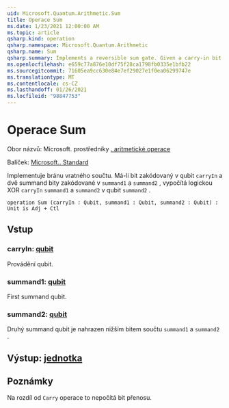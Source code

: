 ```yaml
---
uid: Microsoft.Quantum.Arithmetic.Sum
title: Operace Sum
ms.date: 1/23/2021 12:00:00 AM
ms.topic: article
qsharp.kind: operation
qsharp.namespace: Microsoft.Quantum.Arithmetic
qsharp.name: Sum
qsharp.summary: Implements a reversible sum gate. Given a carry-in bit encoded in qubit `carryIn` and two summand bits encoded in `summand1` and `summand2`, computes the bitwise xor of `carryIn`, `summand1` and `summand2` in the qubit `summand2`.
ms.openlocfilehash: e659c77a876e10df75f28ca1798fb0335e1bfb22
ms.sourcegitcommit: 71605ea9cc630e84e7ef29027e1f0ea06299747e
ms.translationtype: MT
ms.contentlocale: cs-CZ
ms.lasthandoff: 01/26/2021
ms.locfileid: "98847753"
---
```

# <a name="sum-operation"></a>Operace Sum

Obor názvů: Microsoft. prostředníky [. aritmetické operace](xref:Microsoft.Quantum.Arithmetic)

Balíček: [Microsoft.. Standard](https://nuget.org/packages/Microsoft.Quantum.Standard)


Implementuje bránu vratného součtu. Má-li bit zakódovaný v qubit `carryIn` a dvě summand bity zakódované v `summand1` a `summand2` , vypočítá logickou XOR `carryIn` `summand1` a `summand2` v qubit `summand2` .

```qsharp
operation Sum (carryIn : Qubit, summand1 : Qubit, summand2 : Qubit) : Unit is Adj + Ctl
```


## <a name="input"></a>Vstup

### <a name="carryin--qubit"></a>carryIn: [qubit](xref:microsoft.quantum.lang-ref.qubit)

Provádění qubit.


### <a name="summand1--qubit"></a>summand1: [qubit](xref:microsoft.quantum.lang-ref.qubit)

First summand qubit.


### <a name="summand2--qubit"></a>summand2: [qubit](xref:microsoft.quantum.lang-ref.qubit)

Druhý summand qubit je nahrazen nižším bitem součtu `summand1` a `summand2` .



## <a name="output--unit"></a>Výstup: [jednotka](xref:microsoft.quantum.lang-ref.unit)



## <a name="remarks"></a>Poznámky

Na rozdíl od `Carry` operace to nepočítá bit přenosu.
